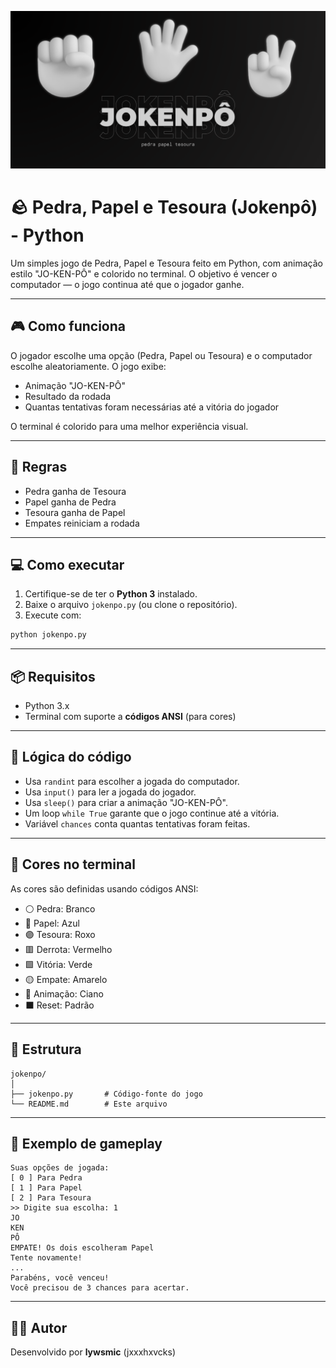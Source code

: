 <p align="center">
  <img src="banner.png" alt="Banner do Projeto" />
</p>

# 🪨 Pedra, Papel e Tesoura (Jokenpô) - Python

Um simples jogo de Pedra, Papel e Tesoura feito em Python, com animação estilo "JO-KEN-PÔ" e colorido no terminal. O objetivo é vencer o computador — o jogo continua até que o jogador ganhe.

---

## 🎮 Como funciona

O jogador escolhe uma opção (Pedra, Papel ou Tesoura) e o computador escolhe aleatoriamente. O jogo exibe:

- Animação "JO-KEN-PÔ"
- Resultado da rodada
- Quantas tentativas foram necessárias até a vitória do jogador

O terminal é colorido para uma melhor experiência visual.

---

## 📌 Regras

- Pedra ganha de Tesoura  
- Papel ganha de Pedra  
- Tesoura ganha de Papel  
- Empates reiniciam a rodada

---

## 💻 Como executar

1. Certifique-se de ter o **Python 3** instalado.
2. Baixe o arquivo `jokenpo.py` (ou clone o repositório).
3. Execute com:

```bash
python jokenpo.py
```

---

## 📦 Requisitos

- Python 3.x
- Terminal com suporte a **códigos ANSI** (para cores)

---

## 🧠 Lógica do código

- Usa `randint` para escolher a jogada do computador.
- Usa `input()` para ler a jogada do jogador.
- Usa `sleep()` para criar a animação "JO-KEN-PÔ".
- Um loop `while True` garante que o jogo continue até a vitória.
- Variável `chances` conta quantas tentativas foram feitas.

---

## 🎨 Cores no terminal

As cores são definidas usando códigos ANSI:

- ⚪ Pedra: Branco
- 🔵 Papel: Azul
- 🟣 Tesoura: Roxo
- 🟥 Derrota: Vermelho
- 🟩 Vitória: Verde
- 🟡 Empate: Amarelo
- 🔹 Animação: Ciano
- ⬛ Reset: Padrão

---

## 📁 Estrutura

```
jokenpo/
│
├── jokenpo.py       # Código-fonte do jogo
└── README.md        # Este arquivo
```

---

## 🤖 Exemplo de gameplay

```
Suas opções de jogada:
[ 0 ] Para Pedra
[ 1 ] Para Papel
[ 2 ] Para Tesoura
>> Digite sua escolha: 1
JO
KEN
PÔ
EMPATE! Os dois escolheram Papel
Tente novamente!
...
Parabéns, você venceu!
Você precisou de 3 chances para acertar.
```

---

## 🧑‍💻 Autor

Desenvolvido por **lywsmic** (jxxxhxvcks)
